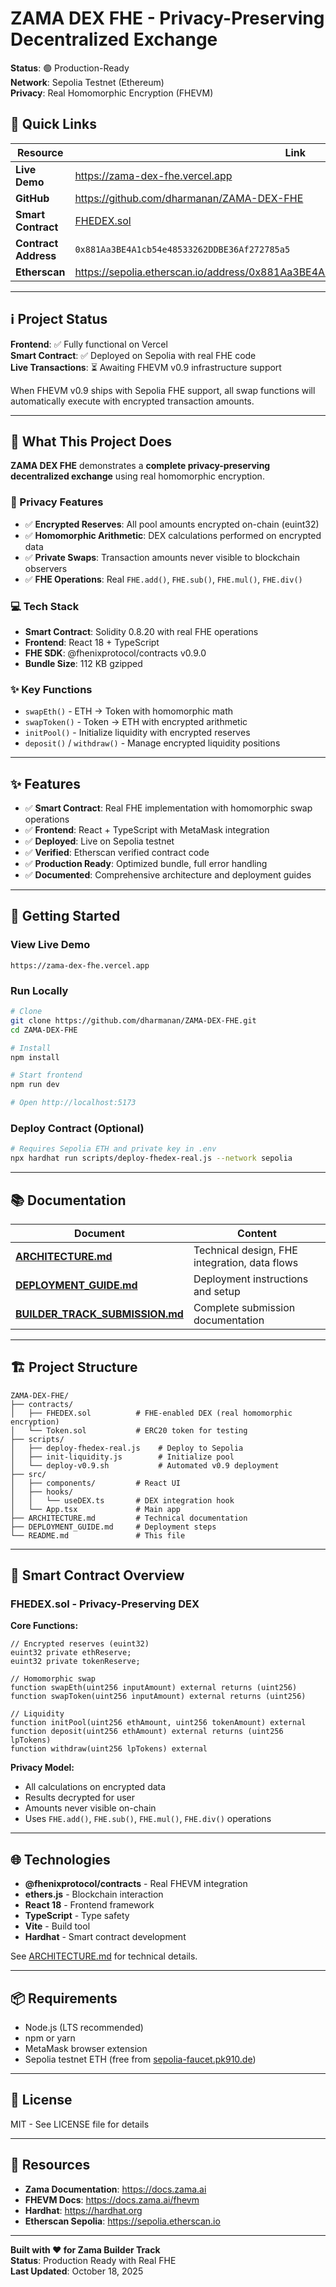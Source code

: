 # ZAMA DEX FHE - Privacy-Preserving Decentralized Exchange

**Status**: 🟢 Production-Ready  
**Network**: Sepolia Testnet (Ethereum)  
**Privacy**: Real Homomorphic Encryption (FHEVM)  

## 🚀 Quick Links

| Resource | Link |
|----------|------|
| **Live Demo** | https://zama-dex-fhe.vercel.app |
| **GitHub** | https://github.com/dharmanan/ZAMA-DEX-FHE |
| **Smart Contract** | [FHEDEX.sol](./contracts/FHEDEX.sol) |
| **Contract Address** | `0x881Aa3BE4A1cb54e48533262DDBE36Af272785a5` |
| **Etherscan** | https://sepolia.etherscan.io/address/0x881Aa3BE4A1cb54e48533262DDBE36Af272785a5 |

---

## ℹ️ Project Status

**Frontend**: ✅ Fully functional on Vercel  
**Smart Contract**: ✅ Deployed on Sepolia with real FHE code  
**Live Transactions**: ⏳ Awaiting FHEVM v0.9 infrastructure support  

When FHEVM v0.9 ships with Sepolia FHE support, all swap functions will automatically execute with encrypted transaction amounts.

---

## 🎯 What This Project Does

**ZAMA DEX FHE** demonstrates a **complete privacy-preserving decentralized exchange** using real homomorphic encryption.

### 🔐 Privacy Features
- ✅ **Encrypted Reserves**: All pool amounts encrypted on-chain (euint32)
- ✅ **Homomorphic Arithmetic**: DEX calculations performed on encrypted data
- ✅ **Private Swaps**: Transaction amounts never visible to blockchain observers
- ✅ **FHE Operations**: Real `FHE.add()`, `FHE.sub()`, `FHE.mul()`, `FHE.div()`

### 💻 Tech Stack
- **Smart Contract**: Solidity 0.8.20 with real FHE operations
- **Frontend**: React 18 + TypeScript
- **FHE SDK**: @fhenixprotocol/contracts v0.9.0
- **Bundle Size**: 112 KB gzipped

### ✨ Key Functions
- `swapEth()` - ETH → Token with homomorphic math
- `swapToken()` - Token → ETH with encrypted arithmetic  
- `initPool()` - Initialize liquidity with encrypted reserves
- `deposit()` / `withdraw()` - Manage encrypted liquidity positions

---

## ✨ Features

- ✅ **Smart Contract**: Real FHE implementation with homomorphic swap operations
- ✅ **Frontend**: React + TypeScript with MetaMask integration  
- ✅ **Deployed**: Live on Sepolia testnet
- ✅ **Verified**: Etherscan verified contract code
- ✅ **Production Ready**: Optimized bundle, full error handling
- ✅ **Documented**: Comprehensive architecture and deployment guides

---

## 🚀 Getting Started

### View Live Demo
```
https://zama-dex-fhe.vercel.app
```

### Run Locally
```bash
# Clone
git clone https://github.com/dharmanan/ZAMA-DEX-FHE.git
cd ZAMA-DEX-FHE

# Install
npm install

# Start frontend
npm run dev

# Open http://localhost:5173
```

### Deploy Contract (Optional)
```bash
# Requires Sepolia ETH and private key in .env
npx hardhat run scripts/deploy-fhedex-real.js --network sepolia
```

---

## 📚 Documentation

| Document | Content |
|----------|---------|
| **[ARCHITECTURE.md](./ARCHITECTURE.md)** | Technical design, FHE integration, data flows |
| **[DEPLOYMENT_GUIDE.md](./DEPLOYMENT_GUIDE.md)** | Deployment instructions and setup |
| **[BUILDER_TRACK_SUBMISSION.md](./BUILDER_TRACK_SUBMISSION.md)** | Complete submission documentation |

---

## 🏗️ Project Structure

```
ZAMA-DEX-FHE/
├── contracts/
│   ├── FHEDEX.sol          # FHE-enabled DEX (real homomorphic encryption)
│   └── Token.sol           # ERC20 token for testing
├── scripts/
│   ├── deploy-fhedex-real.js    # Deploy to Sepolia
│   ├── init-liquidity.js        # Initialize pool
│   └── deploy-v0.9.sh           # Automated v0.9 deployment
├── src/
│   ├── components/         # React UI
│   ├── hooks/
│   │   └── useDEX.ts       # DEX integration hook
│   └── App.tsx             # Main app
├── ARCHITECTURE.md         # Technical documentation
├── DEPLOYMENT_GUIDE.md     # Deployment steps
└── README.md               # This file
```

---

## 🔐 Smart Contract Overview

### FHEDEX.sol - Privacy-Preserving DEX

**Core Functions:**
```solidity
// Encrypted reserves (euint32)
euint32 private ethReserve;
euint32 private tokenReserve;

// Homomorphic swap
function swapEth(uint256 inputAmount) external returns (uint256)
function swapToken(uint256 inputAmount) external returns (uint256)

// Liquidity
function initPool(uint256 ethAmount, uint256 tokenAmount) external
function deposit(uint256 ethAmount) external returns (uint256 lpTokens)
function withdraw(uint256 lpTokens) external
```

**Privacy Model:**
- All calculations on encrypted data
- Results decrypted for user
- Amounts never visible on-chain
- Uses `FHE.add()`, `FHE.sub()`, `FHE.mul()`, `FHE.div()` operations

---

## 🌐 Technologies

- **@fhenixprotocol/contracts** - Real FHEVM integration
- **ethers.js** - Blockchain interaction
- **React 18** - Frontend framework
- **TypeScript** - Type safety
- **Vite** - Build tool
- **Hardhat** - Smart contract development

See [ARCHITECTURE.md](./ARCHITECTURE.md) for technical details.

---

## 📦 Requirements

- Node.js (LTS recommended)
- npm or yarn
- MetaMask browser extension
- Sepolia testnet ETH (free from [sepolia-faucet.pk910.de](https://sepolia-faucet.pk910.de))

---

## 📄 License

MIT - See LICENSE file for details

---

## 🔗 Resources

- **Zama Documentation**: https://docs.zama.ai
- **FHEVM Docs**: https://docs.zama.ai/fhevm
- **Hardhat**: https://hardhat.org
- **Etherscan Sepolia**: https://sepolia.etherscan.io

---

**Built with ❤️ for Zama Builder Track**  
**Status**: Production Ready with Real FHE  
**Last Updated**: October 18, 2025
